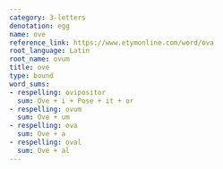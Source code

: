 ```yaml
---
category: 3-letters
denotation: egg
name: ove
reference_link: https://www.etymonline.com/word/ova
root_language: Latin
root_name: ovum
title: ove
type: bound
word_sums:
- respelling: ovipositor
  sum: Ove + i + Pose + it + or
- respelling: ovum
  sum: Ove + um
- respelling: ova
  sum: Ove + a
- respelling: oval
  sum: Ove + al
---
```

